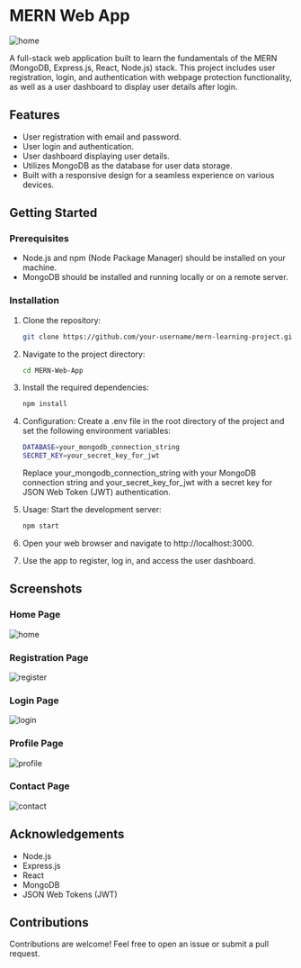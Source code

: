 # MERN Web App

![home](https://github.com/krishnashah122/MERN-Web-App/assets/64410232/06cc2e7f-157c-47c1-a369-87fe307b3e77)

A full-stack web application built to learn the fundamentals of the MERN (MongoDB, Express.js, React, Node.js) stack. This project includes user registration, login, and authentication with webpage protection functionality, as well as a user dashboard to display user details after login.

## Features

- User registration with email and password.
- User login and authentication.
- User dashboard displaying user details.
- Utilizes MongoDB as the database for user data storage.
- Built with a responsive design for a seamless experience on various devices.

## Getting Started

### Prerequisites

- Node.js and npm (Node Package Manager) should be installed on your machine.
- MongoDB should be installed and running locally or on a remote server.

### Installation

1. Clone the repository:
   ```bash
   git clone https://github.com/your-username/mern-learning-project.git
   ````
   
2. Navigate to the project directory:
   ````bash
   cd MERN-Web-App
   ````
   
3. Install the required dependencies:
   ````bash
   npm install
   ````
   
4. Configuration:
   Create a .env file in the root directory of the project and set the following environment variables:
   ````bash
   DATABASE=your_mongodb_connection_string
   SECRET_KEY=your_secret_key_for_jwt
   ````
   Replace your_mongodb_connection_string with your MongoDB connection string and your_secret_key_for_jwt with a secret key for JSON Web Token (JWT) authentication.

5. Usage:
   Start the development server:
   ````bash
   npm start
   ````

6. Open your web browser and navigate to http://localhost:3000.

7. Use the app to register, log in, and access the user dashboard.

## Screenshots

### Home Page
![home](https://github.com/krishnashah122/MERN-Web-App/assets/64410232/4ff1f3b5-cd2b-4db2-817e-c2ab8ac9ff15)

### Registration Page
![register](https://github.com/krishnashah122/MERN-Web-App/assets/64410232/2ce4eab0-8ffc-4219-bb83-b8edacd77239)

### Login Page
![login](https://github.com/krishnashah122/MERN-Web-App/assets/64410232/0d1d43b4-882b-47f7-b2b0-cbe7a8068fdb)

### Profile Page
![profile](https://github.com/krishnashah122/MERN-Web-App/assets/64410232/efe907b6-bcea-411b-b40e-50e23f17dcc5)

### Contact Page
![contact](https://github.com/krishnashah122/MERN-Web-App/assets/64410232/a0c2ac57-5764-4ead-a309-6d12409eab41)

## Acknowledgements

- Node.js
- Express.js
- React
- MongoDB
- JSON Web Tokens (JWT)

## Contributions

Contributions are welcome! Feel free to open an issue or submit a pull request.
